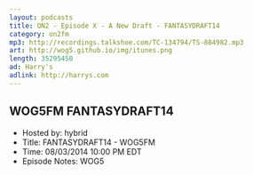 ```yaml
---
layout: podcasts
title: ON2 - Episode X - A New Draft - FANTASYDRAFT14
category: on2fm
mp3: http://recordings.talkshoe.com/TC-134794/TS-884982.mp3
art: http://wog5.github.io/img/itunes.png
length: 35295450
ad: Harry's
adlink: http://harrys.com
---
```


## WOG5FM FANTASYDRAFT14

- Hosted by: hybrid
- Title: FANTASYDRAFT14 - WOG5FM
- Time: 08/03/2014 10:00 PM EDT
- Episode Notes: WOG5